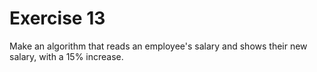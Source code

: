 # Exercise 13

Make an algorithm that reads an employee's salary and shows their new salary, with a 15% increase.
